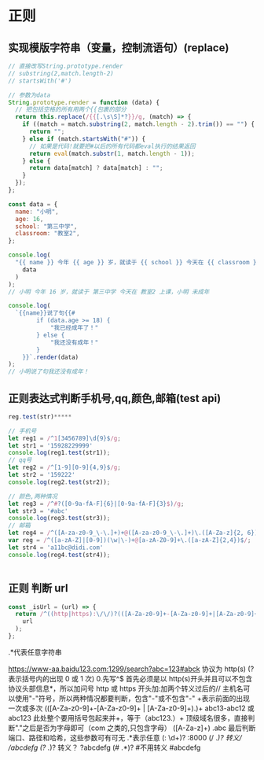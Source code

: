 # 正则

## 实现模版字符串（变量，控制流语句）(replace)

```js
// 直接改写String.prototype.render
// substring(2,match.length-2)
// startsWith('#')

// 参数为data
String.prototype.render = function (data) {
  // 把包括空格的所有用两个{{包裹的部分
  return this.replace(/{{[.\s\S]*?}}/g, (match) => {
    if ((match = match.substring(2, match.length - 2).trim()) == "") {
      return "";
    } else if (match.startsWith("#")) {
      // 如果是代码!就要把#以后的所有代码都eval执行的结果返回
      return eval(match.substr(1, match.length - 1));
    } else {
      return data[match] ? data[match] : "";
    }
  });
};

const data = {
  name: "小明",
  age: 16,
  school: "第三中学",
  classroom: "教室2",
};

console.log(
  "{{ name }} 今年 {{ age }} 岁，就读于 {{ school }} 今天在 {{ classroom }} 上课，{{ name }} {{ #data.age >= 18 ? '成年了' : '未成年' }}".render(
    data
  )
);
// 小明 今年 16 岁，就读于 第三中学 今天在 教室2 上课，小明 未成年

console.log(
  `{{name}}说了句{{#
        if (data.age >= 18) {
            "我已经成年了！"
        } else {
            "我还没有成年！"
        }
    }}`.render(data)
);
// 小明说了句我还没有成年！
```

## 正则表达式判断手机号,qq,颜色,邮箱(test api)

```js
reg.test(str)*****

// 手机号
let reg1 = /^1[3456789]\d{9}$/g;
let str1 = '15928229999'
console.log(reg1.test(str1));
// qq号
let reg2 = /^[1-9][0-9]{4,9}$/g;
let str2 = '159222'
console.log(reg2.test(str2));

// 颜色,两种情况
let reg3 = /^#?([0-9a-fA-F]{6}|[0-9a-fA-F]{3}$)/g;
let str3 = '#abc'
console.log(reg3.test(str3));
// 邮箱
let reg4 = /^([A-za-z0-9_\-\.]+)+@([A-za-z0-9_\-\.]+)\.([A-Za-z]{2, 6})$/g;//+一到多
var reg = /^([a-zA-Z]|[0-9])(\w|\-)+@[a-zA-Z0-9]+\.([a-zA-Z]{2,4})$/;
let str4 = 'a11bc@didi.com'
console.log(reg4.test(str4));



```

## 正则 判断 url

```js
const _isUrl = (url) => {
  return /^((http|https):\/\/)?(([A-Za-z0-9]+-[A-Za-z0-9]+|[A-Za-z0-9]+)\.)+([A-Za-z]+)(:\d+)?(\/.*)?(\?.*)?(#.*)?$/.test(
    url
  );
};
```

.\*代表任意字符串

https://www-aa.baidu123.com:1299/search?abc=123#abck
协议为 http(s)
(?表示括号内的出现 0 或 1 次) 0.先写^$
首先必须是以 http(s)开头并且可以不包含协议头部信息*，所以加问号
http 或 https 开头加:加两个转义过后的//
主机名可以使用"-"符号，所以两种情况都要判断，包含"-"或不包含"-" +表示前面的出现一次或多次
(([A-Za-z0-9]+-[A-Za-z0-9]+ | [A-Za-z0-9]+)\.)+ abc13-abc12 或 abc123
此处整个要用括号包起来并+，等于（abc123.）+
顶级域名很多，直接判断"."之后是否为字母即可（com 之类的,只包含字母）
([A-Za-z]+) .abc
最后判断端口、路径和哈希，这些参数可有可无
.*表示任意
(: \d+)? :8000
(\/ ._)? 转义/ /abcdefg
(\? ._)? 转义？ ?abcdefg
(# .\*)? #不用转义 #abcdefg

